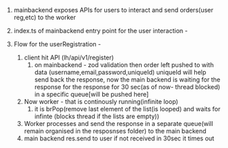1. mainbackend exposes APIs for users to interact and send orders(user reg,etc) to the worker
   
2. index.ts of mainbackend entry point for the user interaction -
3. Flow for the userRegistration -
   1. client hit API (lh/api/v1/register)
      1. on mainbackend - zod validation then order left pushed to with data (username,email,password,uniqueId) uniqueId will help send back the response, now the main backend is waiting for the response for the response for 30 sec(as of now- thread blocked) in a specific queue[will be pushed here]
   2. Now worker - that is continously running(infinite loop)
      1. it is brPop(remove last element of the list(is looped) and waits for infinte (blocks thread if the lists are empty))
   3. Worker processes and send the response in a separate queue(will remain organised in the resposnses folder) to the main backend
   4. main backend res.send to user if not received in 30sec it times out